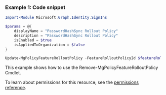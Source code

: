 ### Example 1: Code snippet

```powershellImport-Module Microsoft.Graph.Identity.SignIns

$params = @{
	displayName = "PasswordHashSync Rollout Policy"
	description = "PasswordHashSync Rollout Policy"
	isEnabled = $true
	isAppliedToOrganization = $false
}

Update-MgPolicyFeatureRolloutPolicy -FeatureRolloutPolicyId $featureRolloutPolicyId -BodyParameter $params
```
This example shows how to use the Remove-MgPolicyFeatureRolloutPolicy Cmdlet.
To learn about permissions for this resource, see the [permissions reference](/graph/permissions-reference).

